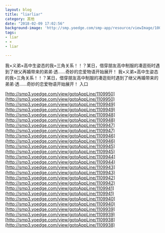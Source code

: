 ```yaml
---
layout: blog
title: "liarliar"
category: 其他
date: "2018-02-09 17:02:56"
background-image: 'http://smp.yoedge.com/smp-app/resource/viewImage/1002226appline.png'
tags:
- liar
- ×
- liar

---
```

我×义弟×高中生姿态的我=三角关系！！？某日，借穿朋友高中制服的凑逛街时遇到了继父再婚带来的弟弟·透……奇妙的恋爱物语开始展开！
我×义弟×高中生姿态的我=三角关系！！？某日，借穿朋友高中制服的凑逛街时遇到了继父再婚带来的弟弟·透……奇妙的恋爱物语开始展开！
入口

[http://smp3.yoedge.com/view/gotoAppLine/1109950](http://smp3.yoedge.com/view/gotoAppLine/1109950)
[http://smp3.yoedge.com/view/gotoAppLine/1109949](http://smp3.yoedge.com/view/gotoAppLine/1109949)
[http://smp3.yoedge.com/view/gotoAppLine/1109948](http://smp3.yoedge.com/view/gotoAppLine/1109948)
[http://smp3.yoedge.com/view/gotoAppLine/1109947](http://smp3.yoedge.com/view/gotoAppLine/1109947)
[http://smp3.yoedge.com/view/gotoAppLine/1109946](http://smp3.yoedge.com/view/gotoAppLine/1109946)
[http://smp3.yoedge.com/view/gotoAppLine/1109945](http://smp3.yoedge.com/view/gotoAppLine/1109945)
[http://smp3.yoedge.com/view/gotoAppLine/1109944](http://smp3.yoedge.com/view/gotoAppLine/1109944)
[http://smp3.yoedge.com/view/gotoAppLine/1109943](http://smp3.yoedge.com/view/gotoAppLine/1109943)
[http://smp3.yoedge.com/view/gotoAppLine/1109942](http://smp3.yoedge.com/view/gotoAppLine/1109942)
[http://smp3.yoedge.com/view/gotoAppLine/1109941](http://smp3.yoedge.com/view/gotoAppLine/1109941)
[http://smp3.yoedge.com/view/gotoAppLine/1109940](http://smp3.yoedge.com/view/gotoAppLine/1109940)
[http://smp3.yoedge.com/view/gotoAppLine/1109939](http://smp3.yoedge.com/view/gotoAppLine/1109939)
[http://smp3.yoedge.com/view/gotoAppLine/1109938](http://smp3.yoedge.com/view/gotoAppLine/1109938)

        
